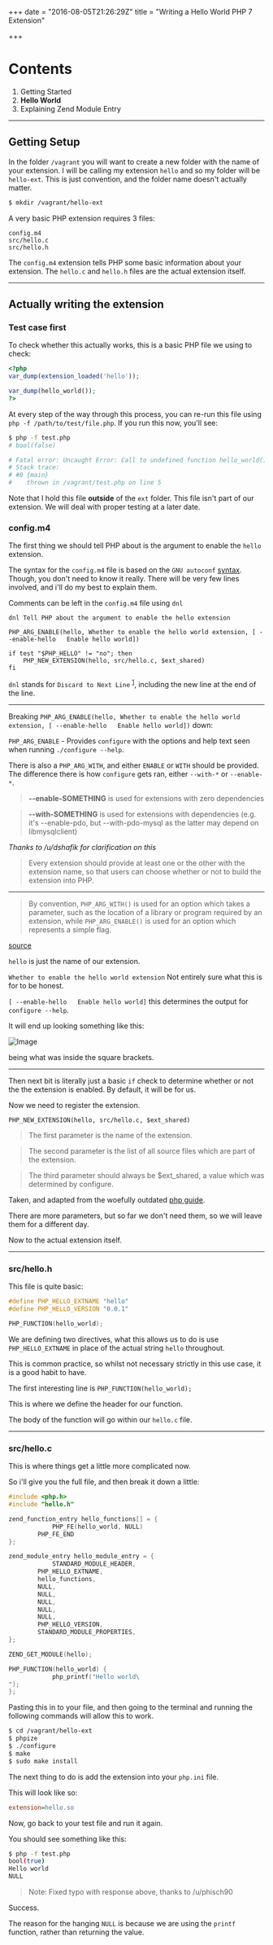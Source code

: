 +++
date = "2016-08-05T21:26:29Z"
title = "Writing a Hello World PHP 7 Extension"

+++

# Contents

1. Getting Started
2. **Hello World**
3. Explaining Zend Module Entry

---

## Getting Setup

In the folder `/vagrant` you will want to create a new folder with the name of your extension. I will be calling my extension `hello` and so my folder will be `hello-ext`. This is just convention, and the folder name doesn't actually matter.

```bash
$ mkdir /vagrant/hello-ext
```

A very basic PHP extension requires 3 files:

```
config.m4
src/hello.c
src/hello.h
```

The `config.m4` extension tells PHP some basic information about your extension. The `hello.c` and `hello.h` files are the actual extension itself.

---

## Actually writing the extension

### Test case first

To check whether this actually works, this is a basic PHP file we using to check:

```php
<?php
var_dump(extension_loaded('hello'));

var_dump(hello_world());
?>
```

At every step of the way through this process, you can re-run this file using `php -f /path/to/test/file.php`. If you run this now, you'll see:

```bash
$ php -f test.php
# bool(false)

# Fatal error: Uncaught Error: Call to undefined function hello_world() in /vagrant/test.php:5
# Stack trace:
# #0 {main}
#    thrown in /vagrant/test.php on line 5
```

Note that I hold this file **outside** of the `ext` folder. This file isn't part of our extension. We will deal with proper testing at a later date.

### config.m4

The first thing we should tell PHP about is the argument to enable the `hello` extension.

The syntax for the `config.m4` file is based on the `GNU autoconf` [syntax](https://www.gnu.org/software/autoconf/manual/autoconf.html). Though, you don't need to know it really. There will be very few lines involved, and i'll do my best to explain them.

Comments can be left in the `config.m4` file using `dnl`


```autoconf
dnl Tell PHP about the argument to enable the hello extension

PHP_ARG_ENABLE(hello, Whether to enable the hello world extension, [ --enable-hello   Enable hello world])

if test "$PHP_HELLO" != "no"; then
    PHP_NEW_EXTENSION(hello, src/hello.c, $ext_shared)
fi
```

`dnl` stands for `Discard to Next Line` <sup>[1](http://stackoverflow.com/questions/3371239/autoconf-dnl-vs#comment48017868_3377708)</sup>, including the new line at the end of the line.

---

Breaking `PHP_ARG_ENABLE(hello, Whether to enable the hello world extension, [ --enable-hello   Enable hello world])` down:

`PHP_ARG_ENABLE` - Provides `configure` with the options and help text seen when running `./configure --help`.

There is also a `PHP_ARG_WITH`, and either `ENABLE` or `WITH` should be provided. The difference there is how `configure` gets ran, either `--with-*` or `--enable-*`.


> **--enable-SOMETHING** is used for extensions with zero dependencies

> **--with-SOMETHING** is used for extensions with dependencies (e.g. it's --enable-pdo, but --with-pdo-mysql as the latter may depend on libmysqlclient)

*Thanks to /u/dshafik for clarification on this*

> Every extension should provide at least one or the other with the extension name, so that users can choose whether or not to build the extension into PHP.

---

> By convention, `PHP_ARG_WITH()` is used for an option which takes a parameter, such as the location of a library or program required by an extension, while `PHP_ARG_ENABLE()` is used for an option which represents a simple flag.

[source](http://php.net/manual/en/internals2.buildsys.configunix.php)

`hello` is just the name of our extension.

`Whether to enable the hello world extension` Not entirely sure what this is for to be honest.

`[ --enable-hello   Enable hello world]` this determines the output for `configure --help`.

It will end up looking something like this:

![Image](http://i.imgur.com/ygZBnfD.png)

being what was inside the square brackets.

---


Then next bit is literally just a basic `if` check to determine whether or not the the extension is enabled. By default, it will be for us.

Now we need to register the extension.

`PHP_NEW_EXTENSION(hello, src/hello.c, $ext_shared)`



> The first parameter is the name of the extension.

> The second parameter is the list of all source files which are part of the extension.

> The third parameter should always be $ext_shared, a value which was determined by configure.

Taken, and adapted from the woefully outdated [php guide](http://php.net/manual/en/internals2.buildsys.configunix.php).

There are more parameters, but so far we don't need them, so we will leave them for a different day.

Now to the actual extension itself.

---

### src/hello.h

This file is quite basic:

```c
#define PHP_HELLO_EXTNAME "hello"
#define PHP_HELLO_VERSION "0.0.1"

PHP_FUNCTION(hello_world);
```

We are defining two directives, what this allows us to do is use `PHP_HELLO_EXTNAME` in place of the actual string `hello` throughout.

This is common practice, so whilst not necessary strictly in this use case, it is a good habit to have.

The first interesting line is `PHP_FUNCTION(hello_world);`

This is where we define the header for our function.

The body of the function will go within our `hello.c` file.

---

### src/hello.c

This is where things get a little more complicated now.

So i'll give you the full file, and then break it down a little:

```c
#include <php.h>
#include "hello.h"

zend_function_entry hello_functions[] = {
            PHP_FE(hello_world, NULL)
        PHP_FE_END
};

zend_module_entry hello_module_entry = {
            STANDARD_MODULE_HEADER,
        PHP_HELLO_EXTNAME,
        hello_functions,
        NULL,
        NULL,
        NULL,
        NULL,
        NULL,
        PHP_HELLO_VERSION,
        STANDARD_MODULE_PROPERTIES,
};

ZEND_GET_MODULE(hello);

PHP_FUNCTION(hello_world) {
            php_printf("Hello world\
");
};
```

Pasting this in to your file, and then going to the terminal and running the following commands will allow this to work.

```bash
$ cd /vagrant/hello-ext
$ phpize
$ ./configure
$ make
$ sudo make install
```

The next thing to do is add the extension into your `php.ini` file.

This will look like so:

```ini
extension=hello.so
```

Now, go back to your test file and run it again.

You should see something like this:

```bash
$ php -f test.php
bool(true)
Hello world
NULL
```

> Note: Fixed typo with response above, thanks to /u/phisch90

Success.

The reason for the hanging `NULL` is because we are using the `printf` function, rather than returning the value.
